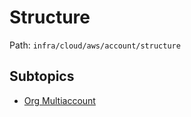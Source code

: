 # Structure

Path: `infra/cloud/aws/account/structure`

## Subtopics
- [Org Multiaccount](./org_multiaccount/README.md)
